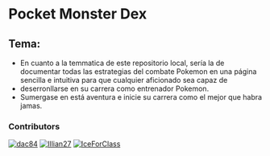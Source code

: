 # Pocket Monster Dex

## Tema:
- En cuanto a la temmatica de este repositorio local, sería la de documentar todas las estrategias del combate Pokemon en una página sencilla e intuitiva para que cualquier aficionado sea capaz de
- deserronllarse en su carrera como entrenador Pokemon.
- Sumergase en está aventura e inicie su carrera como el mejor que habra jamas. 
### Contributors
[<img alt="dac84" src="https://images.weserv.nl/?url=https://avatars.githubusercontent.com/u/146566035?v=4&w=45&fit=cover&mask=circle&maxage=7d" />](https://github.com/deletedaccount849382)
[<img alt="Illian27" src="https://images.weserv.nl/?url=https://avatars.githubusercontent.com/u/98534635?v=4&w=45&fit=cover&mask=circle&maxage=7d" />](https://github.com/Illian27)
[<img alt="IceForClass" src="https://images.weserv.nl/?url=https://avatars.githubusercontent.com/u/146034810?v=4&w=45&fit=cover&mask=circle&maxage=7d" />](https://github.com/IceForClass)
